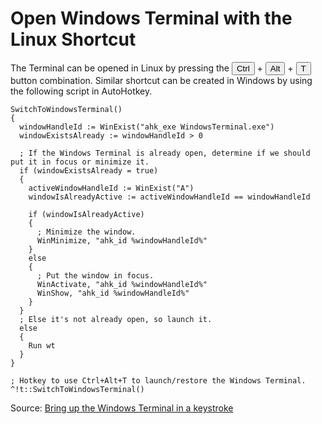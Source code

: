 # Open Windows Terminal with the Linux Shortcut

The Terminal can be opened in Linux by pressing the <button>Ctrl</button> + <button>Alt</button> + <button>T</button> button combination. Similar shortcut can be created in Windows by using the following script in AutoHotkey.

```ahk
SwitchToWindowsTerminal()
{
  windowHandleId := WinExist("ahk_exe WindowsTerminal.exe")
  windowExistsAlready := windowHandleId > 0

  ; If the Windows Terminal is already open, determine if we should put it in focus or minimize it.
  if (windowExistsAlready = true)
  {
    activeWindowHandleId := WinExist("A")
    windowIsAlreadyActive := activeWindowHandleId == windowHandleId

    if (windowIsAlreadyActive)
    {
      ; Minimize the window.
      WinMinimize, "ahk_id %windowHandleId%"
    }
    else
    {
      ; Put the window in focus.
      WinActivate, "ahk_id %windowHandleId%"
      WinShow, "ahk_id %windowHandleId%"
    }
  }
  ; Else it's not already open, so launch it.
  else
  {
    Run wt
  }
}

; Hotkey to use Ctrl+Alt+T to launch/restore the Windows Terminal.
^!t::SwitchToWindowsTerminal()
```

Source: [Bring up the Windows Terminal in a keystroke](https://blog.danskingdom.com/Bring-up-the-Windows-Terminal-in-a-keystroke/)
